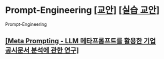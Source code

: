 # Prompt-Engineering [[교안]](https://drive.google.com/file/d/1upH4_ij0wHR-V67oYS4Y4AzRMSP-qfHy/view?usp=sharing)  [[실습 교안]](https://docs.google.com/document/d/1VnuDNxDxvD5VZ0Ho-JBrA4WyPah7OfQvYs90TywnSBQ/edit?usp=sharing)
Prompt-Engineering

## [[Meta Prompting - LLM 메타프롬프트를 활용한 기업 공시문서 분석에 관한 연구]](https://drive.google.com/file/d/1TxnWguINsrf76HOpsPjCa07aTUYHFsgQ/view?usp=sharing)
